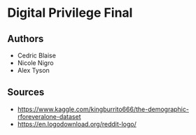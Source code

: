 # Digital Privilege Final

## Authors
* Cedric Blaise
* Nicole Nigro
* Alex Tyson

## Sources
* https://www.kaggle.com/kingburrito666/the-demographic-rforeveralone-dataset
* https://en.logodownload.org/reddit-logo/